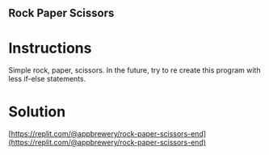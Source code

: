 ## Rock Paper Scissors

# Instructions

Simple rock, paper, scissors. In the future, try to re create this program with less if-else statements.


# Solution

[https://replit.com/@appbrewery/rock-paper-scissors-end](https://replit.com/@appbrewery/rock-paper-scissors-end)

